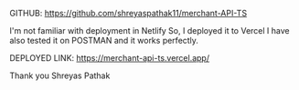 GITHUB: https://github.com/shreyaspathak11/merchant-API-TS

I'm not familiar with deployment in Netlify 
So, I deployed it to Vercel
I have also tested it on POSTMAN and it works perfectly.

DEPLOYED LINK: https://merchant-api-ts.vercel.app/

Thank you
Shreyas Pathak
